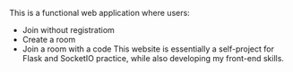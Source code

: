 This is a functional web application where users:
  - Join without registratiom
  - Create a room
  - Join a room with a code
This website is essentially a self-project for Flask and SocketIO practice, while also developing my front-end skills.
